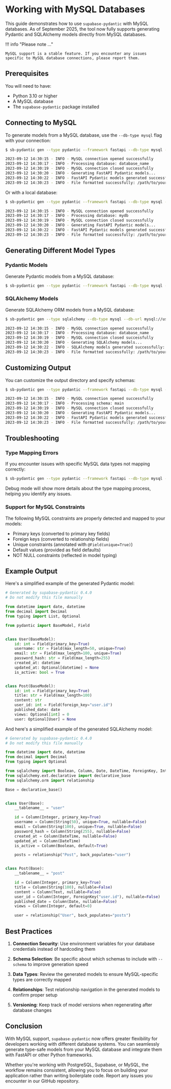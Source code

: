 # Working with MySQL Databases

This guide demonstrates how to use `supabase-pydantic` with MySQL databases. As of September 2025, the tool now fully supports generating Pydantic and SQLAlchemy models directly from MySQL databases.

!!! info "Please note ..."

    MySQL support is a stable feature. If you encounter any issues specific to MySQL database connections, please report them.

## Prerequisites

You will need to have:

- Python 3.10 or higher
- A MySQL database
- The `supabase-pydantic` package installed

## Connecting to MySQL

To generate models from a MySQL database, use the `--db-type mysql` flag with your connection:

``` bash title="Connect to Remote MySQL Database"
$ sb-pydantic gen --type pydantic --framework fastapi --db-type mysql --db-url mysql://username:password@hostname:3306/database_name

2023-09-12 14:30:15 - INFO - MySQL connection opened successfully
2023-09-12 14:30:17 - INFO - Processing database: database_name
2023-09-12 14:30:19 - INFO - MySQL connection closed successfully
2023-09-12 14:30:20 - INFO - Generating FastAPI Pydantic models...
2023-09-12 14:30:22 - INFO - FastAPI Pydantic models generated successfully: /path/to/your/project/entities/fastapi/schemas_latest.py
2023-09-12 14:30:23 - INFO - File formatted successfully: /path/to/your/project/entities/fastapi/schemas_latest.py
```

Or with a local database:

``` bash title="Connect to Local MySQL Database"
$ sb-pydantic gen --type pydantic --framework fastapi --db-type mysql --db-url mysql://root:password@localhost:3306/mydb

2023-09-12 14:30:15 - INFO - MySQL connection opened successfully
2023-09-12 14:30:17 - INFO - Processing database: mydb
2023-09-12 14:30:19 - INFO - MySQL connection closed successfully
2023-09-12 14:30:20 - INFO - Generating FastAPI Pydantic models...
2023-09-12 14:30:22 - INFO - FastAPI Pydantic models generated successfully: /path/to/your/project/entities/fastapi/schemas_latest.py
2023-09-12 14:30:23 - INFO - File formatted successfully: /path/to/your/project/entities/fastapi/schemas_latest.py
```

## Generating Different Model Types

### Pydantic Models

Generate Pydantic models from a MySQL database:

``` bash title="Generate Pydantic Models"
$ sb-pydantic gen --type pydantic --framework fastapi --db-type mysql --db-url mysql://username:password@hostname:3306/database_name
```

### SQLAlchemy Models

Generate SQLAlchemy ORM models from a MySQL database:

``` bash title="Generate SQLAlchemy Models"
$ sb-pydantic gen --type sqlalchemy --db-type mysql --db-url mysql://username:password@hostname:3306/database_name

2023-09-12 14:30:15 - INFO - MySQL connection opened successfully
2023-09-12 14:30:17 - INFO - Processing database: database_name
2023-09-12 14:30:19 - INFO - MySQL connection closed successfully
2023-09-12 14:30:20 - INFO - Generating SQLAlchemy models...
2023-09-12 14:30:22 - INFO - SQLAlchemy models generated successfully: /path/to/your/project/entities/sqlalchemy_latest.py
2023-09-12 14:30:23 - INFO - File formatted successfully: /path/to/your/project/entities/sqlalchemy_latest.py
```

## Customizing Output

You can customize the output directory and specify schemas:

``` bash title="Customize Output Directory and Schema"
$ sb-pydantic gen --type pydantic --framework fastapi --db-type mysql --db-url mysql://username:password@hostname:3306/database_name --dir ./my_models --schema main

2023-09-12 14:30:15 - INFO - MySQL connection opened successfully
2023-09-12 14:30:17 - INFO - Processing schema: main
2023-09-12 14:30:19 - INFO - MySQL connection closed successfully
2023-09-12 14:30:20 - INFO - Generating FastAPI Pydantic models...
2023-09-12 14:30:22 - INFO - FastAPI Pydantic models generated successfully: /path/to/your/project/my_models/fastapi/schemas_latest.py
2023-09-12 14:30:23 - INFO - File formatted successfully: /path/to/your/project/my_models/fastapi/schemas_latest.py
```

## Troubleshooting

### Type Mapping Errors

If you encounter issues with specific MySQL data types not mapping correctly:

``` bash title="Verbose Mode"
$ sb-pydantic gen --type pydantic --framework fastapi --db-type mysql --db-url mysql://username:password@hostname:3306/database_name --debug
```

Debug mode will show more details about the type mapping process, helping you identify any issues.

### Support for MySQL Constraints

The following MySQL constraints are properly detected and mapped to your models:

- Primary keys (converted to primary key fields)
- Foreign keys (converted to relationship fields)
- Unique constraints (annotated with `@Field(unique=True)`)
- Default values (provided as field defaults)
- NOT NULL constraints (reflected in model typing)

## Example Output

Here's a simplified example of the generated Pydantic model:

``` python title="Generated Pydantic Model Example"
# Generated by supabase-pydantic 0.4.0
# Do not modify this file manually

from datetime import date, datetime
from decimal import Decimal
from typing import List, Optional

from pydantic import BaseModel, Field


class User(BaseModel):
    id: int = Field(primary_key=True)
    username: str = Field(max_length=50, unique=True)
    email: str = Field(max_length=100, unique=True)
    password_hash: str = Field(max_length=255)
    created_at: datetime
    updated_at: Optional[datetime] = None
    is_active: bool = True


class Post(BaseModel):
    id: int = Field(primary_key=True)
    title: str = Field(max_length=100)
    content: str
    user_id: int = Field(foreign_key="user.id")
    published_date: date
    views: Optional[int] = 0
    user: Optional[User] = None
```

And here's a simplified example of the generated SQLAlchemy model:

``` python title="Generated SQLAlchemy Model Example"
# Generated by supabase-pydantic 0.4.0
# Do not modify this file manually

from datetime import date, datetime
from decimal import Decimal
from typing import Optional

from sqlalchemy import Boolean, Column, Date, DateTime, ForeignKey, Integer, String, Text
from sqlalchemy.ext.declarative import declarative_base
from sqlalchemy.orm import relationship

Base = declarative_base()


class User(Base):
    __tablename__ = "user"

    id = Column(Integer, primary_key=True)
    username = Column(String(50), unique=True, nullable=False)
    email = Column(String(100), unique=True, nullable=False)
    password_hash = Column(String(255), nullable=False)
    created_at = Column(DateTime, nullable=False)
    updated_at = Column(DateTime)
    is_active = Column(Boolean, default=True)

    posts = relationship("Post", back_populates="user")


class Post(Base):
    __tablename__ = "post"

    id = Column(Integer, primary_key=True)
    title = Column(String(100), nullable=False)
    content = Column(Text, nullable=False)
    user_id = Column(Integer, ForeignKey("user.id"), nullable=False)
    published_date = Column(Date, nullable=False)
    views = Column(Integer, default=0)

    user = relationship("User", back_populates="posts")
```

## Best Practices

1. **Connection Security**: Use environment variables for your database credentials instead of hardcoding them

2. **Schema Selection**: Be specific about which schemas to include with `--schema` to improve generation speed

3. **Data Types**: Review the generated models to ensure MySQL-specific types are correctly mapped

4. **Relationships**: Test relationship navigation in the generated models to confirm proper setup

5. **Versioning**: Keep track of model versions when regenerating after database changes

## Conclusion

With MySQL support, `supabase-pydantic` now offers greater flexibility for developers working with different database systems. You can seamlessly generate type-safe models from your MySQL database and integrate them with FastAPI or other Python frameworks.

Whether you're working with PostgreSQL, Supabase, or MySQL, the workflow remains consistent, allowing you to focus on building your application rather than writing boilerplate code. Report any issues you encounter in our GitHub repository.
